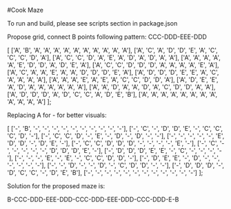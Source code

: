 #Cook Maze

To run and build, please see scripts section in package.json

Propose grid, connect B points following pattern: CCC-DDD-EEE-DDD

[
['A', 'B', 'A', 'A', 'A', 'A', 'A', 'A', 'A', 'A', 'A', 'A'],
['A', 'C', 'A', 'D', 'D', 'E', 'A', 'C', 'C', 'C', 'D', 'A'],
['A', 'C', 'C', 'D', 'A', 'E', 'A', 'D', 'A', 'D', 'A', 'A'],
['A', 'A', 'A', 'A', 'A', 'E', 'D', 'D', 'A', 'D', 'E', 'A'],
['A', 'C', 'C', 'D', 'D', 'D', 'A', 'A', 'A', 'A', 'E', 'A'],
['A', 'C', 'A', 'A', 'E', 'A', 'A', 'D', 'D', 'D', 'E', 'A'],
['A', 'D', 'D', 'D', 'E', 'E', 'A', 'C', 'A', 'A', 'A', 'A'],
['A', 'A', 'A', 'E', 'A', 'E', 'A', 'C', 'C', 'D', 'D', 'A'],
['A', 'D', 'E', 'E', 'A', 'D', 'A', 'A', 'A', 'A', 'A', 'A'],
['A', 'A', 'D', 'A', 'A', 'D', 'A', 'C', 'D', 'D', 'A', 'A'],
['A', 'D', 'D', 'D', 'A', 'D', 'C', 'C', 'A', 'D', 'E', 'B'],
['A', 'A', 'A', 'A', 'A', 'A', 'A', 'A', 'A', 'A', 'A', 'A']
];

Replacing A for - for better visuals:

[
['-', 'B', '-', '-', '-', '-', '-', '-', '-', '-', '-', '-'],
['-', 'C', '-', 'D', 'D', 'E', '-', 'C', 'C', 'C', 'D', '-'],
['-', 'C', 'C', 'D', '-', 'E', '-', 'D', '-', 'D', '-', '-'],
['-', '-', '-', '-', '-', 'E', 'D', 'D', '-', 'D', 'E', '-'],
['-', 'C', 'C', 'D', 'D', 'D', '-', '-', '-', '-', 'E', '-'],
['-', 'C', '-', '-', '-', '-', '-', 'D', 'D', 'D', 'E', '-'],
['-', 'D', 'D', 'D', 'E', 'E', '-', 'C', '-', '-', '-', '-'],
['-', '-', '-', 'E', '-', 'E', '-', 'C', 'C', 'D', 'D', '-'],
['-', 'D', 'E', 'E', '-', 'D', '-', '-', '-', '-', '-', '-'],
['-', '-', 'D', '-', '-', 'D', '-', 'C', 'D', 'D', '-', '-'],
['-', 'D', 'D', 'D', '-', 'D', 'C', 'C', '-', 'D', 'E', 'B'],
['-', '-', '-', '-', '-', '-', '-', '-', '-', '-', '-', '-']
];

Solution for the proposed maze is:

B-CCC-DDD-EEE-DDD-CCC-DDD-EEE-DDD-CCC-DDD-E-B
